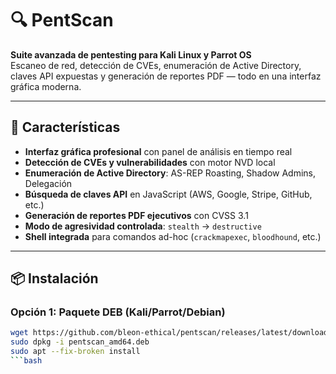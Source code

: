 # 🔍 PentScan

**Suite avanzada de pentesting para Kali Linux y Parrot OS**  
Escaneo de red, detección de CVEs, enumeración de Active Directory, claves API expuestas y generación de reportes PDF — todo en una interfaz gráfica moderna.

---

## 🚀 Características

- **Interfaz gráfica profesional** con panel de análisis en tiempo real
- **Detección de CVEs y vulnerabilidades** con motor NVD local
- **Enumeración de Active Directory**: AS-REP Roasting, Shadow Admins, Delegación
- **Búsqueda de claves API** en JavaScript (AWS, Google, Stripe, GitHub, etc.)
- **Generación de reportes PDF ejecutivos** con CVSS 3.1
- **Modo de agresividad controlada**: `stealth` → `destructive`
- **Shell integrada** para comandos ad-hoc (`crackmapexec`, `bloodhound`, etc.)

---

## 📦 Instalación

### Opción 1: Paquete DEB (Kali/Parrot/Debian)
```bash
wget https://github.com/bleon-ethical/pentscan/releases/latest/download/pentscan_amd64.deb
sudo dpkg -i pentscan_amd64.deb
sudo apt --fix-broken install
```bash
